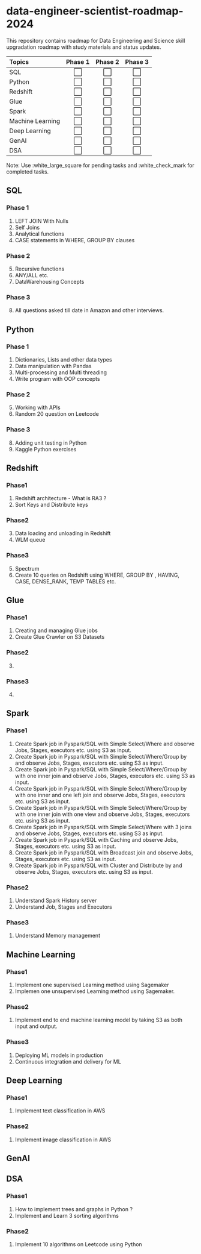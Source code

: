 # data-engineer-scientist-roadmap-2024
This repository contains roadmap for Data Engineering and Science skill upgradation roadmap with study materials and status updates.

| Topics            | Phase 1 | Phase 2 | Phase 3 |
| :---------------- | :------: | :----: | :----: |
| SQL              | :white_large_square: |:white_large_square:|:white_large_square:|
| Python           | :white_large_square: |:white_large_square:|:white_large_square:|
| Redshift         | :white_large_square: |:white_large_square:|:white_large_square:|
| Glue             | :white_large_square: |:white_large_square:|:white_large_square:|
| Spark            | :white_large_square: |:white_large_square:|:white_large_square:|
| Machine Learning | :white_large_square: |:white_large_square:|:white_large_square:|
| Deep Learning    | :white_large_square: |:white_large_square:|:white_large_square:|
| GenAI            | :white_large_square: |:white_large_square:|:white_large_square:|
| DSA              | :white_large_square: |:white_large_square:|:white_large_square:|

Note: Use :white_large_square for pending tasks and :white_check_mark for completed tasks.

## SQL

### Phase 1

1. LEFT JOIN With Nulls
2. Self Joins
3. Analytical functions
4. CASE statements in WHERE, GROUP BY clauses

### Phase 2
5. Recursive functions
6. ANY/ALL etc.
7. DataWarehousing Concepts

### Phase 3
8. All questions asked till date in Amazon and other interviews.

## Python

### Phase 1
1. Dictionaries, Lists and other data types
2. Data manipulation with Pandas
3. Multi-processing and Multi threading
4. Write program with OOP concepts

### Phase 2
5. Working with APIs
6. Random 20 question on Leetcode

### Phase 3
8. Adding unit testing in Python
9. Kaggle Python exercises

## Redshift

### Phase1
1. Redshift architecture - What is RA3 ?
2. Sort Keys and Distribute keys

### Phase2
3. Data loading and unloading in Redshift
4. WLM queue

### Phase3
5. Spectrum
6. Create 10 queries on Redshift using WHERE, GROUP BY , HAVING, CASE, DENSE_RANK, TEMP TABLES etc.

## Glue 

### Phase1
1. Creating and managing Glue jobs
2. Create Glue Crawler on S3 Datasets

### Phase2
3. <TBD>

### Phase3
4. <TBD>

## Spark

### Phase1
1. Create Spark job in Pyspark/SQL with Simple Select/Where and observe Jobs, Stages, executors etc. using S3 as input.
2. Create Spark job in Pyspark/SQL with Simple Select/Where/Group by and observe Jobs, Stages, executors etc. using S3 as input.
3. Create Spark job in Pyspark/SQL with Simple Select/Where/Group by with one inner join and observe Jobs, Stages, executors etc. using S3 as input.
4. Create Spark job in Pyspark/SQL with Simple Select/Where/Group by with one inner and one left join and observe Jobs, Stages, executors etc. using S3 as input.
5. Create Spark job in Pyspark/SQL with Simple Select/Where/Group by with one inner join with one view and observe Jobs, Stages, executors etc. using S3 as input.
6. Create Spark job in Pyspark/SQL with Simple Select/Where with 3 joins and observe Jobs, Stages, executors etc. using S3 as input.
7. Create Spark job in Pyspark/SQL with Caching and observe Jobs, Stages, executors etc. using S3 as input.
8. Create Spark job in Pyspark/SQL with Broadcast join and observe Jobs, Stages, executors etc. using S3 as input.
9. Create Spark job in Pyspark/SQL with Cluster and Distribute by and observe Jobs, Stages, executors etc. using S3 as input.

### Phase2
1. Understand Spark History server
2. Understand Job, Stages and Executors

### Phase3
1. Understand Memory management

## Machine Learning
### Phase1
1. Implement one supervised Learning method using Sagemaker
2. Implemen one unsupervised Learning method using Sagemaker.

### Phase2
1. Implement end to end machine learning model by taking S3 as both input and output.

### Phase3
1. Deploying ML models in production
2. Continuous integration and delivery for ML

## Deep Learning
### Phase1
1. Implement text classification in AWS

### Phase2
1. Implement image classification in AWS

## GenAI
<TBD>

## DSA
### Phase1
1. How to implement trees and graphs in Python ?
2. Implement and Learn 3 sorting algorithms

### Phase2
1. Implement 10 algorithms on Leetcode using Python
